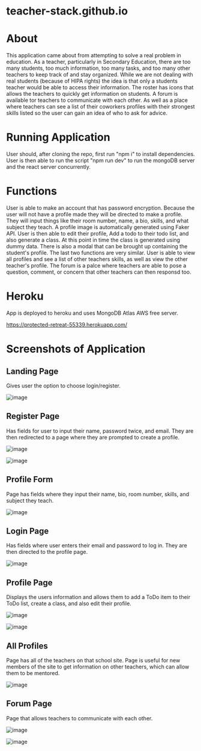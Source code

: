 # teacher-stack.github.io

# About
This application came about from attempting to solve a real problem in education. As a teacher, particularly in Secondary Education, there are too many students, too much information, too many tasks, and too many other teachers to keep track of and stay organized. While we are not dealing with real students (because of HIPA rights) the idea is that only a students teacher would be able to access their information. The roster has icons that allows the teachers to quickly get information on students. A forum is available tor teachers to communicate with each other. As well as a place where teachers can see a list of their coworkers profiles with their strongest skills listed so the user can gain an idea of who to ask for advice.

# Running Application

User should, after cloning the repo, first run "npm i" to install dependencies. User is then able to run the script "npm run dev" to run the mongoDB server and the react server concurrently.

# Functions
User is able to make an account that has password encryption. Because the user will not have a profile made they will be directed to make a profile. They will input things like their room number, name, a bio, skills, and what subject they teach. A profile image is automatically generated using Faker API. User is then able to edit their profile, Add a todo to their todo list, and also generate a class. At this point in time the class is generated using dummy data. There is also a modal that can be brought up containing the student's profile. The last two functions are very similar. User is able to view all profiles and see a list of other teachers skills, as well as view the other teacher's profile. The forum is a palce where teachers are able to pose a question, comment, or concern that other teachers can then responsd too. 

# Heroku
App is deployed to heroku and uses MongoDB Atlas AWS free server.

https://protected-retreat-55339.herokuapp.com/

# Screenshots of Application

## Landing Page
Gives user the option to choose login/register.

![image](https://user-images.githubusercontent.com/59103609/90082467-b533e800-dcc4-11ea-94a1-6a2acf2fe691.png)

## Register Page
Has fields for user to input their name, password twice, and email. They are then redirected to a page where they are prompted to create a profile.

![image](https://user-images.githubusercontent.com/59103609/90082548-e44a5980-dcc4-11ea-8d62-3117daf3f92e.png)

![image](https://user-images.githubusercontent.com/59103609/90082596-07750900-dcc5-11ea-8ae6-4b01801d5f84.png)


## Profile Form
Page has fields where they input their name, bio, room number, skills, and subject they teach.

![image](https://user-images.githubusercontent.com/59103609/90082642-2b384f00-dcc5-11ea-9e29-dc60fab850bf.png)

## Login Page
Has fields where user enters their email and password to log in. They are then directed to the profile page.

![image](https://user-images.githubusercontent.com/59103609/90082571-f3310c00-dcc4-11ea-9e07-ac44de14cf77.png)


## Profile Page
Displays the users information and allows them to add a ToDo item to their ToDo list, create a class, and also edit their profile.

![image](https://user-images.githubusercontent.com/59103609/90082674-4905b400-dcc5-11ea-8f30-a2bb40e83e2b.png)

![image](https://user-images.githubusercontent.com/59103609/90082685-4dca6800-dcc5-11ea-9279-8a3784871ea1.png)

## All Profiles
Page has all of the teachers on that school site. Page is useful for new members of the site to get information on other teachers, which can allow them to be mentored.

![image](https://user-images.githubusercontent.com/59103609/90082716-6175ce80-dcc5-11ea-935e-b2af550d6963.png)


## Forum Page
Page that allows teachers to communicate with each other.

![image](https://user-images.githubusercontent.com/59103609/90082738-705c8100-dcc5-11ea-9266-51de4bd75078.png)

![image](https://user-images.githubusercontent.com/59103609/90082747-76eaf880-dcc5-11ea-93c5-5351cc3f52e9.png)


